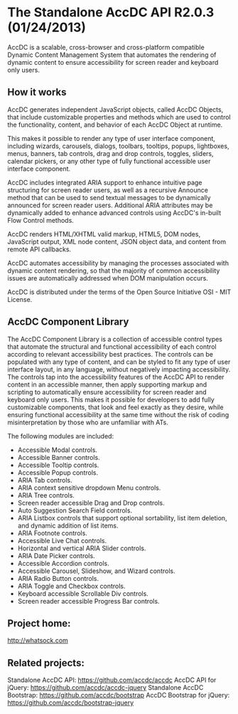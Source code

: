 The Standalone AccDC API R2.0.3 (01/24/2013)
=====

AccDC is a scalable, cross-browser and cross-platform compatible Dynamic Content Management System that automates the rendering of dynamic content to ensure accessibility for screen reader and keyboard only users.

How it works
-----

AccDC generates independent JavaScript objects, called AccDC Objects, that include customizable properties and methods which are used to control the functionality, content, and behavior of each AccDC Object at runtime. 

This makes it possible to render any type of user interface component, including wizards, carousels, dialogs, toolbars, tooltips, popups, lightboxes, menus, banners, tab controls, drag and drop controls, toggles, sliders, calendar pickers, or any other type of fully functional accessible user interface component.

AccDC includes integrated ARIA support to enhance intuitive page structuring for screen reader users, as well as a recursive Announce method that can be used to send textual messages to be dynamically announced for screen reader users. Additional ARIA attributes may be dynamically added to enhance advanced controls using AccDC's in-built Flow Control methods. 

AccDC renders HTML/XHTML valid markup, HTML5, DOM nodes, JavaScript output, XML node content, JSON object data, and content from remote API callbacks. 

AccDC automates accessibility by managing the processes associated with dynamic content rendering, so that the majority of common accessibility issues are automatically addressed when DOM manipulation occurs. 

AccDC is distributed under the terms of the Open Source Initiative OSI - MIT License.

AccDC Component Library
-----

The AccDC Component Library is a collection of accessible control types that automate the structural and functional accessibility of each control according to relevant accessibility best practices. The controls can be populated with any type of content, and can be styled to fit any type of user interface layout, in any language, without negatively impacting accessibility. The controls tap into the accessibility features of the AccDC API to render content in an accessible manner, then apply supporting markup and scripting to automatically ensure accessibility for screen reader and keyboard only users. This makes it possible for developers to add fully customizable components, that look and feel exactly as they desire, while ensuring functional accessibility at the same time without the risk of coding misinterpretation by those who are unfamiliar with ATs. 

The following modules are included:

* Accessible Modal controls.
* Accessible Banner controls.
* Accessible Tooltip controls.
* Accessible Popup controls.
* ARIA Tab controls.
* ARIA context sensitive dropdown Menu controls. 
* ARIA Tree controls. 
* Screen reader accessible Drag and Drop controls. 
* Auto Suggestion Search Field controls. 
* ARIA Listbox controls that support optional sortability, list item deletion, and dynamic addition of list items. 
* ARIA Footnote controls. 
* Accessible Live Chat controls. 
* Horizontal and vertical ARIA Slider controls. 
* ARIA Date Picker controls. 
* Accessible Accordion controls. 
* Accessible Carousel, Slideshow, and Wizard controls. 
* ARIA Radio Button controls. 
* ARIA Toggle and Checkbox controls. 
* Keyboard accessible Scrollable Div controls. 
* Screen reader accessible Progress Bar controls.  

Project home:
-----

http://whatsock.com

Related projects:
-----

Standalone AccDC API: https://github.com/accdc/accdc
AccDC API for jQuery: https://github.com/accdc/accdc-jquery
Standalone AccDC Bootstrap: https://github.com/accdc/bootstrap
AccDC Bootstrap for jQuery: https://github.com/accdc/bootstrap-jquery
